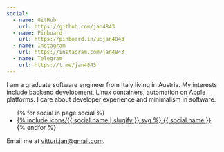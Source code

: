 ```yaml
---
social:
  - name: GitHub
    url: https://github.com/jan4843
  - name: Pinboard
    url: https://pinboard.in/u:jan4843
  - name: Instagram
    url: https://instagram.com/jan4843
  - name: Telegram
    url: https://t.me/jan4843
---
```


I am a graduate software engineer from Italy living in Austria. My interests include backend development, Linux containers, automation on Apple platforms. I care about developer experience and minimalism in software.

<ul class="menu">
{% for social in page.social %}
	<li>
		<a href="{{ social.url }}">
			{% include icons/{{ social.name | slugify }}.svg %}
			<span>{{ social.name }}</span>
		</a>
	</li>
{% endfor %}
</ul>

Email me at <vitturi.jan@gmail.com>.
